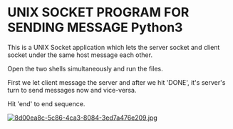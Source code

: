 # UNIX SOCKET PROGRAM FOR SENDING MESSAGE Python3

This is a UNIX Socket application which lets the server socket and client socket under the same host message each other.

Open the two shells simultaneously and run the files.

First we let client message the server and after we hit 'DONE', it's server's turn to send messages now and vice-versa.

Hit 'end' to end sequence.


[![8d00ea8c-5c86-4ca3-8084-3ed7a476e209.jpg](https://i.postimg.cc/JnbgSwL4/8d00ea8c-5c86-4ca3-8084-3ed7a476e209.jpg)](https://postimg.cc/jwSZJF2G)
